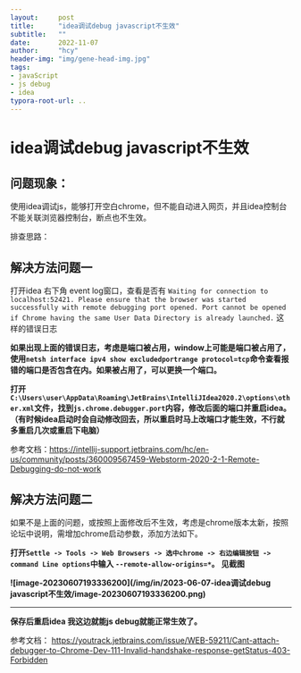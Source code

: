 ```yaml
---
layout:     post
title:      "idea调试debug javascript不生效"
subtitle:   ""
date:       2022-11-07
author:     "hcy"
header-img: "img/gene-head-img.jpg"
tags:
- javaScript
- js debug
- idea
typora-root-url: ..
---
```



# idea调试debug javascript不生效

## 问题现象：

​	使用idea调试js，能够打开空白chrome，但不能自动进入网页，并且idea控制台不能关联浏览器控制台，断点也不生效。



排查思路：

## 解决方法问题一

打开idea 右下角 event log窗口，查看是否有 `Waiting for connection to localhost:52421. Please ensure that the browser was started successfully with remote debugging port opened. Port cannot be opened if Chrome having the same User Data Directory is already launched.` 这样的错误日志



**如果出现上面的错误日志，考虑是端口被占用，window上可能是端口被占用了，使用`netsh interface ipv4 show excludedportrange protocol=tcp`命令查看报错的端口是否包含在内。如果被占用了，可以更换一个端口。**



**打开`C:\Users\user\AppData\Roaming\JetBrains\IntelliJIdea2020.2\options\other.xml`文件，找到`js.chrome.debugger.port`内容，修改后面的端口并重启idea。（有时候idea启动时会自动修改回去，所以重启时马上改端口才能生效，不行就多重启几次或重启下电脑）**



参考文档：https://intellij-support.jetbrains.com/hc/en-us/community/posts/360009567459-Webstorm-2020-2-1-Remote-Debugging-do-not-work





## 解决方法问题二

如果不是上面的问题，或按照上面修改后不生效，考虑是chrome版本太新，按照论坛中说明，需增加chrome启动参数，添加方法如下。



**打开`Settle -> Tools -> Web Browsers -> 选中chrome -> 右边编辑按钮 -> command Line options`中输入 `--remote-allow-origins=*`。 见截图**

**![image-20230607193336200](/img/in/2023-06-07-idea调试debug javascript不生效/image-20230607193336200.png)**	

****

**保存后重启idea 我这边就能js debug就能正常生效了。**

参考文档： https://youtrack.jetbrains.com/issue/WEB-59211/Cant-attach-debugger-to-Chrome-Dev-111-Invalid-handshake-response-getStatus-403-Forbidden